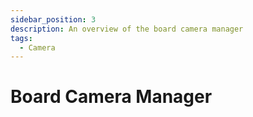 ```yaml
---
sidebar_position: 3
description: An overview of the board camera manager
tags:
  - Camera
---
```


# Board Camera Manager
